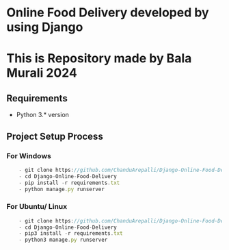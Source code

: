 # Online Food Delivery developed by using Django

# This is Repository made by Bala Murali 2024
## Requirements
- Python 3.* version

## Project Setup Process

### For Windows
```javascript
    - git clone https://github.com/ChanduArepalli/Django-Online-Food-Delivery.git
    - cd Django-Online-Food-Delivery
    - pip install -r requirements.txt
    - python manage.py runserver
```

### For Ubuntu/ Linux
```javascript
    - git clone https://github.com/ChanduArepalli/Django-Online-Food-Delivery.git
    - cd Django-Online-Food-Delivery
    - pip3 install -r requirements.txt
    - python3 manage.py runserver
```
